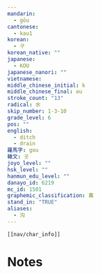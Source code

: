 ```yaml
---
mandarin:
  - gōu
cantonese:
  - kau1
korean:
  - 구
korean_native: ""
japanese:
  - KOU
japanese_nanori: ""
vietnamese:
middle_chinese_initial: k
middle_chinese_final: əu
stroke_count: "13"
radical: 水
skip_number: 1-3-10
grade_level: 6
pos: ""
english:
  - ditch
  - drain
羅馬字: gou
韓文: 곳
joyo_level: ""
hsk_level: ""
hanmun_edu_level: ""
danayo_id: 6219
mc_id: 1501
graphemic_classification: 冓
stand_in: "TRUE"
aliases:
  - 沟
---
```

```meta-bind-embed
[[nav/char_info]]
```

# Notes
